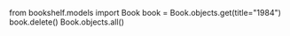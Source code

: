 ﻿from bookshelf.models import Book
book = Book.objects.get(title="1984")
book.delete()
Book.objects.all()

